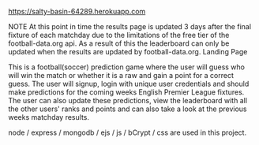 
https://salty-basin-64289.herokuapp.com

NOTE At this point in time the results page is updated 3 days after the final fixture of each matchday due to 
the limitations of the free tier of the football-data.org api. As a result of this the leaderboard can only be
updated when the results are updated by football-data.org.
Landing Page


This is a football(soccer) prediction game where the user will guess  who will win the match or whether it is a 
raw and gain a point for a correct guess. The user will signup, login with unique  user credentials and should 
make predictions for the coming weeks English Premier League fixtures. The user can also update these 
predictions, view the leaderboard with all the other users' ranks and points and can also take a look at the
previous weeks matchday  results.


node / express / mongodb / ejs / js / bCrypt / css are used in this project.

